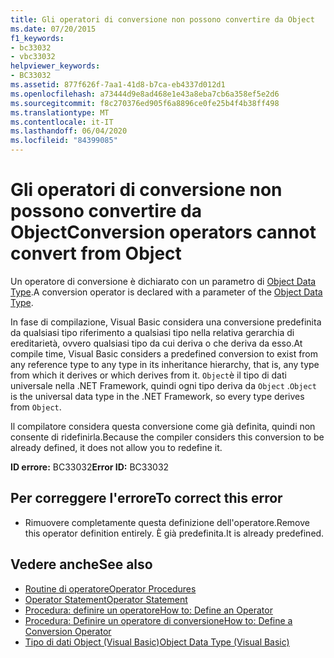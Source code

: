 ```yaml
---
title: Gli operatori di conversione non possono convertire da Object
ms.date: 07/20/2015
f1_keywords:
- bc33032
- vbc33032
helpviewer_keywords:
- BC33032
ms.assetid: 877f626f-7aa1-41d8-b7ca-eb4337d012d1
ms.openlocfilehash: a73444d9e8ad468e1e43a8eba7cb6a358ef5e2d6
ms.sourcegitcommit: f8c270376ed905f6a8896ce0fe25b4f4b38ff498
ms.translationtype: MT
ms.contentlocale: it-IT
ms.lasthandoff: 06/04/2020
ms.locfileid: "84399085"
---
```

# <a name="conversion-operators-cannot-convert-from-object"></a><span data-ttu-id="60729-102">Gli operatori di conversione non possono convertire da Object</span><span class="sxs-lookup"><span data-stu-id="60729-102">Conversion operators cannot convert from Object</span></span>
<span data-ttu-id="60729-103">Un operatore di conversione è dichiarato con un parametro di [Object Data Type](../language-reference/data-types/object-data-type.md).</span><span class="sxs-lookup"><span data-stu-id="60729-103">A conversion operator is declared with a parameter of the [Object Data Type](../language-reference/data-types/object-data-type.md).</span></span>  
  
 <span data-ttu-id="60729-104">In fase di compilazione, Visual Basic considera una conversione predefinita da qualsiasi tipo riferimento a qualsiasi tipo nella relativa gerarchia di ereditarietà, ovvero qualsiasi tipo da cui deriva o che deriva da esso.</span><span class="sxs-lookup"><span data-stu-id="60729-104">At compile time, Visual Basic considers a predefined conversion to exist from any reference type to any type in its inheritance hierarchy, that is, any type from which it derives or which derives from it.</span></span> <span data-ttu-id="60729-105">`Object`è il tipo di dati universale nella .NET Framework, quindi ogni tipo deriva da `Object` .</span><span class="sxs-lookup"><span data-stu-id="60729-105">`Object` is the universal data type in the .NET Framework, so every type derives from `Object`.</span></span>  
  
 <span data-ttu-id="60729-106">Il compilatore considera questa conversione come già definita, quindi non consente di ridefinirla.</span><span class="sxs-lookup"><span data-stu-id="60729-106">Because the compiler considers this conversion to be already defined, it does not allow you to redefine it.</span></span>  
  
 <span data-ttu-id="60729-107">**ID errore:** BC33032</span><span class="sxs-lookup"><span data-stu-id="60729-107">**Error ID:** BC33032</span></span>  
  
## <a name="to-correct-this-error"></a><span data-ttu-id="60729-108">Per correggere l'errore</span><span class="sxs-lookup"><span data-stu-id="60729-108">To correct this error</span></span>  
  
- <span data-ttu-id="60729-109">Rimuovere completamente questa definizione dell'operatore.</span><span class="sxs-lookup"><span data-stu-id="60729-109">Remove this operator definition entirely.</span></span> <span data-ttu-id="60729-110">È già predefinita.</span><span class="sxs-lookup"><span data-stu-id="60729-110">It is already predefined.</span></span>  
  
## <a name="see-also"></a><span data-ttu-id="60729-111">Vedere anche</span><span class="sxs-lookup"><span data-stu-id="60729-111">See also</span></span>

- [<span data-ttu-id="60729-112">Routine di operatore</span><span class="sxs-lookup"><span data-stu-id="60729-112">Operator Procedures</span></span>](../programming-guide/language-features/procedures/operator-procedures.md)
- [<span data-ttu-id="60729-113">Operator Statement</span><span class="sxs-lookup"><span data-stu-id="60729-113">Operator Statement</span></span>](../language-reference/statements/operator-statement.md)
- [<span data-ttu-id="60729-114">Procedura: definire un operatore</span><span class="sxs-lookup"><span data-stu-id="60729-114">How to: Define an Operator</span></span>](../programming-guide/language-features/procedures/how-to-define-an-operator.md)
- [<span data-ttu-id="60729-115">Procedura: Definire un operatore di conversione</span><span class="sxs-lookup"><span data-stu-id="60729-115">How to: Define a Conversion Operator</span></span>](../programming-guide/language-features/procedures/how-to-define-a-conversion-operator.md)
- [<span data-ttu-id="60729-116">Tipo di dati Object (Visual Basic)</span><span class="sxs-lookup"><span data-stu-id="60729-116">Object Data Type (Visual Basic)</span></span>](../language-reference/data-types/object-data-type.md)
